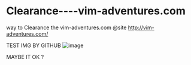 # Clearance----vim-adventures.com
way to Clearance the vim-adventures.com  @site http://vim-adventures.com/

TEST IMG BY GITHUB
![image](https://github.com/HAOGRE/vim-adventures-Clearance/blob/master/screenshot/000-loading.jpg)

MAYBE IT OK ?
